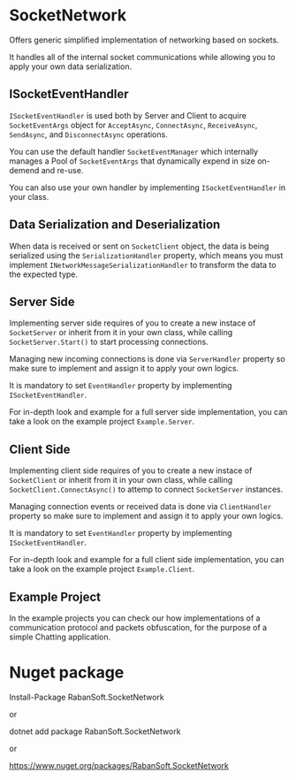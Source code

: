 # SocketNetwork
Offers generic simplified implementation of networking based on sockets. 

It handles all of the internal socket communications while allowing you to apply your own data serialization.

## ISocketEventHandler
<code>ISocketEventHandler</code> is used both by Server and Client to acquire <code>SocketEventArgs</code> object for <code>AcceptAsync</code>, <code>ConnectAsync</code>, <code>ReceiveAsync</code>, <code>SendAsync</code>, and <code>DisconnectAsync</code> operations.

You can use the default handler <code>SocketEventManager</code> which internally manages a Pool of <code>SocketEventArgs</code> that dynamically expend in size on-demend and re-use.

You can also use your own handler by implementing <code>ISocketEventHandler</code> in your class.

## Data Serialization and Deserialization
When data is received or sent on <code>SocketClient</code> object, the data is being serialized using the <code>SerializationHandler</code> property, which means you must implement <code>INetworkMessageSerializationHandler</code> to transform the data to the expected type.

## Server Side
Implementing server side requires of you to create a new instace of <code>SocketServer</code> or inherit from it in your own class, while calling <code>SocketServer.Start()</code> to start processing connections.

Managing new incoming connections is done via <code>ServerHandler</code> property so make sure to implement and assign it to apply your own logics.

It is mandatory to set <code>EventHandler</code> property by implementing <code>ISocketEventHandler</code>.

For in-depth look and example for a full server side implementation, you can take a look on the example project <code>Example.Server</code>.

## Client Side
Implementing client side requires of you to create a new instace of <code>SocketClient</code> or inherit from it in your own class, while calling <code>SocketClient.ConnectAsync()</code> to attemp to connect <code>SocketServer</code> instances.

Managing connection events or received data is done via <code>ClientHandler</code> property so make sure to implement and assign it to apply your own logics.

It is mandatory to set <code>EventHandler</code> property by implementing <code>ISocketEventHandler</code>.

For in-depth look and example for a full client side implementation, you can take a look on the example project <code>Example.Client</code>.

## Example Project
In the example projects you can check our how implementations of a communication protocol and packets obfuscation, for the purpose of a simple Chatting application.

# Nuget package
Install-Package RabanSoft.SocketNetwork

or

dotnet add package RabanSoft.SocketNetwork

or

https://www.nuget.org/packages/RabanSoft.SocketNetwork